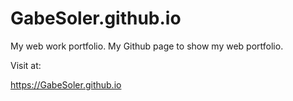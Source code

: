 # GabeSoler.github.io
My web work portfolio. My Github page to show my web portfolio.

Visit at:

https://GabeSoler.github.io